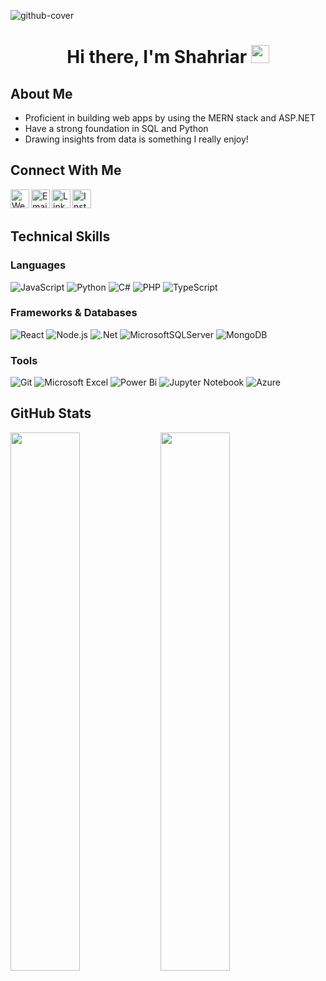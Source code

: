 ![github-cover](https://user-images.githubusercontent.com/65736523/214500788-0af3cd61-62c9-43da-acb3-3ab70dabf421.png)

# <p align="center">Hi there, I'm Shahriar <img src="https://github.com/TheDudeThatCode/TheDudeThatCode/blob/master/Assets/Hi.gif" width="29px"></p>

## About Me
- Proficient in building web apps by using the MERN stack and ASP.NET
- Have a strong foundation in SQL and Python
- Drawing insights from data is something I really enjoy!

## Connect With Me
<div>
  <a href="https://www.shahriartamjid.com" alt="Portfolio" target="_blank"><img align="left" src="https://user-images.githubusercontent.com/65736523/198874286-b485e529-50e4-49b5-a237-2dc5e62d6815.png" alt="Web" width="30px" /></a>
  <a href="mailto:shahriar.tamjid@outlook.com" alt="shahriar.tamjid@outlook.com" target="_blank"><img align="left" src="https://user-images.githubusercontent.com/65736523/198883053-023b7933-876b-4853-9d6f-22255a55c723.png" alt="Email" width="30px" /></a>
  <a href="https://www.linkedin.com/in/shahriar-tamjid/" alt="shahriar-tamjid" target="_blank"><img align="left" src="https://user-images.githubusercontent.com/65736523/198874337-9ea0550e-6946-4c37-8798-47d9983a4d5a.png" alt="LinkedIn" width="30px" /></a>
  <a href="https://www.instagram.com/shahriar_develops/" alt="@shahriar_develops" target="_blank"><img align="left" src="https://user-images.githubusercontent.com/65736523/198874326-a850662b-7fc9-42ab-8b03-7551b90ecf05.png" alt="Instagram" width="30px" /></a>
</div>
<br>
<br>

## Technical Skills
### Languages
![JavaScript](https://img.shields.io/badge/JavaScript-F7DF1E?style=for-the-badge&logo=javascript&logoColor=black)
![Python](https://img.shields.io/badge/python-3670A0?style=for-the-badge&logo=python&logoColor=ffdd54)
![C#](https://img.shields.io/badge/c%23-%23239120.svg?style=for-the-badge&logo=c-sharp&logoColor=white)
![PHP](https://img.shields.io/badge/PHP-777BB4?style=for-the-badge&logo=php&logoColor=black)
![TypeScript](https://img.shields.io/badge/TypeScript-007ACC?style=for-the-badge&logo=typescript&logoColor=white)

### Frameworks & Databases
![React](https://img.shields.io/badge/React-20232A?style=for-the-badge&logo=react&logoColor=61DAFB)
![Node.js](https://img.shields.io/badge/Node.js-43853D?style=for-the-badge&logo=node.js&logoColor=black)
![.Net](https://img.shields.io/badge/.NET-5C2D91?style=for-the-badge&logo=.net&logoColor=white)
![MicrosoftSQLServer](https://img.shields.io/badge/Microsoft%20SQL%20Sever-CC2927?style=for-the-badge&logo=microsoft%20sql%20server&logoColor=white)
![MongoDB](https://img.shields.io/badge/MongoDB-4EA94B?style=for-the-badge&logo=mongodb&logoColor=black)

### Tools
![Git](https://img.shields.io/badge/git-%23F05033.svg?style=for-the-badge&logo=git&logoColor=white)
![Microsoft Excel](https://img.shields.io/badge/Microsoft_Excel-217346?style=for-the-badge&logo=microsoft-excel&logoColor=white)
![Power Bi](https://img.shields.io/badge/power_bi-F2C811?style=for-the-badge&logo=powerbi&logoColor=black)
![Jupyter Notebook](https://img.shields.io/badge/jupyter-%23FA0F00.svg?style=for-the-badge&logo=jupyter&logoColor=white)
![Azure](https://img.shields.io/badge/azure-%230072C6.svg?style=for-the-badge&logo=microsoftazure&logoColor=white)

## GitHub Stats
<img align="left" width="47%" src="https://github-readme-stats.vercel.app/api?username=shahriar-tamjid&show_icons=true&theme=radical" />
<img align="left" width="47%" src="https://github-readme-stats.vercel.app/api/top-langs/?username=shahriar-tamjid&langs_count=6&layout=compact&hide=html,css&theme=radical" />
